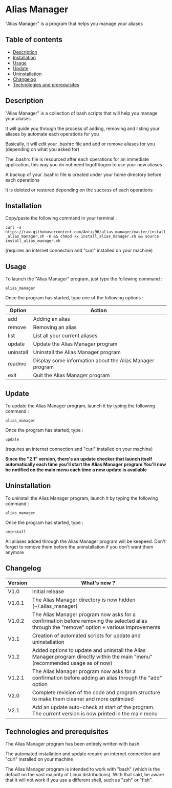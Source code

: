 # Alias Manager

"Alias Manager" is a program that helps you manage your aliases


## Table of contents
* [Description](#description)
* [Installation](#installation)
* [Usage](#usage)
* [Update](#update)
* [Uninstallation](#uninstallation)
* [Changelog](#changelog)
* [Technologies and prerequisites](#technologies-and-prerequisites)


## Description

"Alias Manager" is a collection of bash scripts that will help you manage your aliases

It will guide you through the process of adding, removing and listing your aliases by automate each operations for you

Basically, it will edit your .bashrc file and add or remove aliases for you (depending on what you asked for)

The .bashrc file is resourced after each operations for an immediate application, this way you do not need logoff/logon to use your new aliases

A backup of your .bashrc file is created under your home directory before each operations

It is deleted or restored depending on the success of each operations


## Installation

Copy/paste the following command in your terminal :

`curl -s https://raw.githubusercontent.com/Antiz96/alias_manager/master/install_alias_manager.sh -O && chmod +x install_alias_manager.sh && source install_alias_manager.sh`

(requires an internet connection and "curl" installed on your machine)


## Usage

To launch the "Alias Manager" program, just type the following command : 

`alias_manager`

Once the program has started, type one of the following options :

Option    |  Action
-------   |  ------
add       |  Adding an alias
remove    |  Removing an alias
list      |  List all your current aliases
update    |  Update the Alias Manager program
uninstall |  Uninstall the Alias Manager program
readme    |  Display some information about the Alias Manager program
exit      |  Quit the Alias Manager program


## Update

To update the Alias Manager program, launch it by typing the following command :

`alias_manager`

Once the program has started, type :

`update`

(requires an internet connection and "curl" installed on your machine)

**Since the "2.1" version, there's an update checker that launch itself automatically each time you'll start the Alias Manager program
You'll now be notified on the main menu each time a new update is available**


## Uninstallation

To uninstall the Alias Manager program, launch it by typing the following command :

`alias_manager`

Once the program has started, type :

`uninstall`

All aliases added through the Alias Manager program will be keepeed. Don't forget to remove them before the uninstallation if you don't want them anymore


## Changelog

Version  | What's new ?
-------- | ------------
V1.0     | Initial release
V1.0.1   | The Alias Manager directory is now hidden (~/.alias_manager)
V1.0.2   | The Alias Manager program now asks for a confirmation before removing the selected alias through the "remove" option + various improvements
V1.1     | Creation of automated scripts for update and uninstallation
V1.2     | Added options to update and uninstall the Alias Manager program directly within the main "menu" (recommended usage as of now)
V1.2.1   | The Alias Manager program now asks for a confirmation before adding an alias through the "add" option
V2.0	 | Complete revision of the code and program structure to make them cleaner and more optimized
V2.1	 | Add an update auto-check at start of the program. The current version is now printed in the main menu


## Technologies and prerequisites

The Alias Manager program has been entirely written with bash

The automated installation and update require an internet connection and "curl" installed on your machine

The Alias Manager program is intended to work with "bash" (which is the default on the vast majority of Linux distributions). With that said, be aware that it will not work if you use a different shell, such as "zsh" or "fish".
